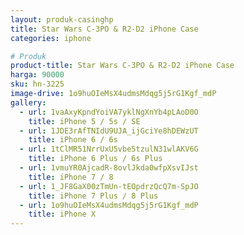 ```yaml
---
layout: produk-casinghp
title: Star Wars C-3PO & R2-D2 iPhone Case
categories: iphone

# Produk
product-title: Star Wars C-3PO & R2-D2 iPhone Case
harga: 90000
sku: hn-3225
image-drive: 1o9huOIeMsX4udmsMdqg5j5rG1Kgf_mdP
gallery:
  - url: 1vaAxyKpndYoiVA7yklNgXnYb4pLAoD0O
    title: iPhone 5 / 5s / SE
  - url: 1JDE3rAfTNIdU9UJA_ijGciYe8hDEWzUT
    title: iPhone 6 / 6s
  - url: 1tClMR51NrrUxU5vbe5tzulN31wlAKV6G
    title: iPhone 6 Plus / 6s Plus
  - url: 1vmuYR0AjcadR-8ovlJkda0wfpXsvIJst
    title: iPhone 7 / 8
  - url: 1_JF8GaX00zTmUn-tEOpdrzQcQ7m-SpJO
    title: iPhone 7 Plus / 8 Plus
  - url: 1o9huOIeMsX4udmsMdqg5j5rG1Kgf_mdP
    title: iPhone X
---
```

